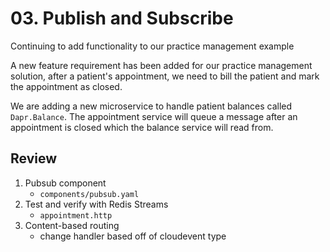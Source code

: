 # 03. Publish and Subscribe

Continuing to add functionality to our practice management example

A new feature requirement has been added for our practice management solution, after a patient's appointment, we need to bill the patient and mark the appointment as closed.

We are adding a new microservice to handle patient balances called `Dapr.Balance`. The appointment service will queue a message after an appointment is closed which the balance service will read from.

## Review

1. Pubsub component
   - `components/pubsub.yaml`
2. Test and verify with Redis Streams
   - `appointment.http`
3. Content-based routing
   - change handler based off of cloudevent type
